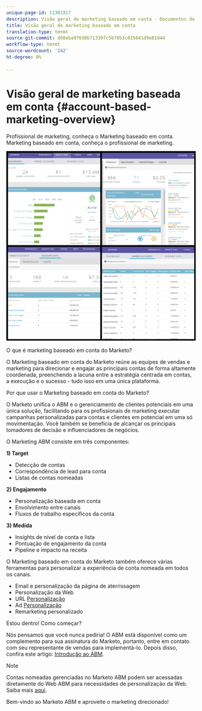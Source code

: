 ```yaml
---
unique-page-id: 11381917
description: Visão geral de marketing baseado em conta - Documentos do Marketo - Documentação do produto
title: Visão geral de marketing baseado em conta
translation-type: tm+mt
source-git-commit: d68eba976d0b71339fc5b70b3c035641d9e81d44
workflow-type: tm+mt
source-wordcount: '242'
ht-degree: 0%

---
```



# Visão geral de marketing baseada em conta {#account-based-marketing-overview}

Profissional de marketing, conheça o Marketing baseado em conta. Marketing baseado em conta, conheça o profissional de marketing.

![](assets/photo-collage.png)

O que é marketing baseado em conta do Marketo?

O Marketing baseado em conta do Marketo reúne as equipes de vendas e marketing para direcionar e engajar as principais contas de forma altamente coordenada, preenchendo a lacuna entre a estratégia centrada em contas, a execução e o sucesso - tudo isso em uma única plataforma.

Por que usar o Marketing baseado em conta do Marketo?

O Marketo unifica o ABM e o gerenciamento de clientes potenciais em uma única solução, facilitando para os profissionais de marketing executar campanhas personalizadas para contas e clientes em potencial em uma só movimentação. Você também se beneficia de alcançar os principais tomadores de decisão e influenciadores de negócios.

O Marketing ABM consiste em três componentes:

**1) Target**

* Detecção de contas
* Correspondência de lead para conta
* Listas de contas nomeadas

**2) Engajamento**

* Personalização baseada em conta
* Envolvimento entre canais
* Fluxos de trabalho específicos da conta

**3) Medida**

* Insights de nível de conta e lista
* Pontuação de engajamento da conta
* Pipeline e impacto na receita

O Marketing baseado em conta do Marketo também oferece várias ferramentas para personalizar a experiência de conta nomeada em todos os canais.

* Email e personalização da página de aterrissagem
* Personalização da Web
* URL [Personalização](/help/marketo/product-docs/demand-generation/landing-pages/personalizing-landing-pages/enable-personalized-urls-for-your-account.md)
* Ad [Personalização](/help/marketo/product-docs/demand-generation/facebook/create-a-custom-audience-in-facebook.md)
* [](/help/marketo/product-docs/web-personalization/website-retargeting/retargeting-with-web-personalization-data.md) Remarketing personalizado

Estou dentro! Como começar?

Nós pensamos que você nunca pediria! O ABM está disponível como um complemento para sua assinatura do Marketo, portanto, entre em contato com seu representante de vendas para implementá-lo. Depois disso, confira este artigo: [Introdução ao ABM](/help/marketo/product-docs/target-account-management/setup-tam/getting-started-with-tam.md).

>[!NOTE]
>
>Contas nomeadas gerenciadas no Marketo ABM podem ser acessadas diretamente do Web ABM para necessidades de personalização da Web. Saiba mais [aqui](/help/marketo/product-docs/web-personalization/account-based-web-marketing/account-based-web-marketing-with-abm.md).

Bem-vindo ao Marketo ABM e aproveite o marketing direcionado!

